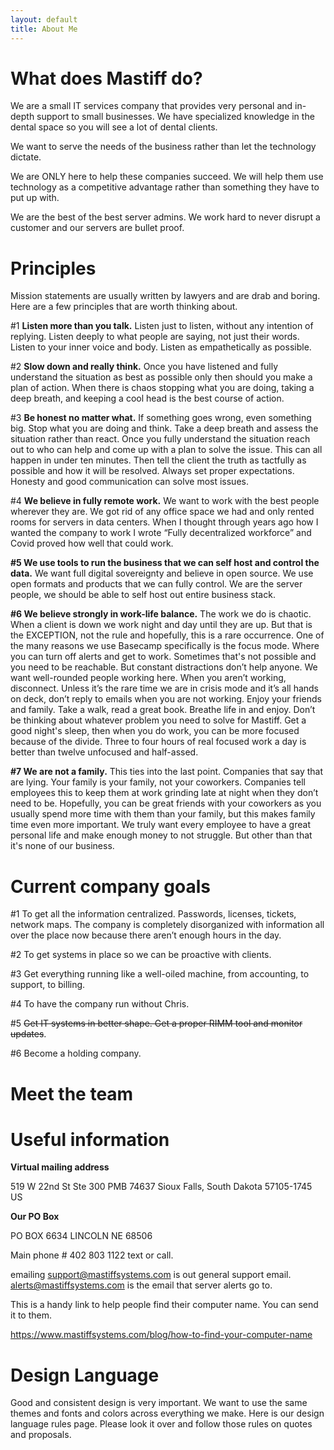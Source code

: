 ```yaml
---
layout: default
title: About Me
---
```


# What does Mastiff do?
  
We are a small IT services company that provides very personal and in-depth support to small businesses. We have specialized knowledge in the dental space so you will see a lot of dental clients.

We want to serve the needs of the business rather than let the technology dictate. 

We are ONLY here to help these companies succeed. We will help them use technology as a competitive advantage rather than something they have to put up with.

We are the best of the best server admins. We work hard to never disrupt a customer and our servers are bullet proof.

# Principles

Mission statements are usually written by lawyers and are drab and boring. Here are a few principles that are worth thinking about. 

#1 **Listen more than you talk.** Listen just to listen, without any intention of replying. Listen deeply to what people are saying, not just their words. Listen to your inner voice and body. Listen as empathetically as possible.

#2 **Slow down and really think.** Once you have listened and fully understand the situation as best as possible only then should you make a plan of action. When there is chaos stopping what you are doing, taking a deep breath, and keeping a cool head is the best course of action.

#3 **Be honest no matter what.** If something goes wrong, even something big. Stop what you are doing and think. Take a deep breath and assess the situation rather than react. Once you fully understand the situation reach out to who can help and come up with a plan to solve the issue. This can all happen in under ten minutes. Then tell the client the truth as tactfully as possible and how it will be resolved. Always set proper expectations. Honesty and good communication can solve most issues. 

#4 **We believe in fully remote work.** We want to work with the best people wherever they are. We got rid of any office space we had and only rented rooms for servers in data centers. When I thought through years ago how I wanted the company to work I wrote “Fully decentralized workforce” and Covid proved how well that could work. 

**#5 We use tools to run the business that we can self host and control the data.** We want full digital sovereignty and believe in open source. We use open formats and products that we can fully control. We are the server people, we should be able to self host out entire business stack.

**#6 We believe strongly in work-life balance.** The work we do is chaotic. When a client is down we work night and day until they are up. But that is the EXCEPTION, not the rule and hopefully, this is a rare occurrence. One of the many reasons we use Basecamp specifically is the focus mode. Where you can turn off alerts and get to work. Sometimes that's not possible and you need to be reachable. But constant distractions don’t help anyone. We want well-rounded people working here. When you aren’t working, disconnect. Unless it’s the rare time we are in crisis mode and it’s all hands on deck, don’t reply to emails when you are not working. Enjoy your friends and family. Take a walk, read a great book. Breathe life in and enjoy. Don’t be thinking about whatever problem you need to solve for Mastiff. Get a good night's sleep, then when you do work, you can be more focused because of the divide. Three to four hours of real focused work a day is better than twelve unfocused and half-assed.

**#7 We are not a family.** This ties into the last point. Companies that say that are lying. Your family is your family, not your coworkers. Companies tell employees this to keep them at work grinding late at night when they don’t need to be. Hopefully, you can be great friends with your coworkers as you usually spend more time with them than your family, but this makes family time even more important. We truly want every employee to have a great personal life and make enough money to not struggle. But other than that it's none of our business.

# Current company goals

#1 To get all the information centralized. Passwords, licenses, tickets, network maps. The company is completely disorganized with information all over the place now because there aren’t enough hours in the day.

#2 To get systems in place so we can be proactive with clients.

#3 Get everything running like a well-oiled machine, from accounting, to support, to billing. 

#4 To have the company run without Chris.

#5 ~~Get IT systems in better shape. Get a proper RIMM tool and monitor updates~~. 

#6 Become a holding company.

# Meet the team

# Useful information

**Virtual mailing address**

519 W 22nd St Ste 300
PMB 74637
Sioux Falls, South Dakota 57105-1745 US

**Our PO Box**

PO BOX 6634
LINCOLN NE 68506

Main phone # 402 803 1122 text or call.

emailing support@mastiffsystems.com is out general support email.  alerts@mastiffsystems.com is the email that server alerts go to.

This is a handy link to help people find their computer name. You can send it to them.

https://www.mastiffsystems.com/blog/how-to-find-your-computer-name

# Design Language

Good and consistent design is very important. We want to use the same themes and fonts and colors across everything we make. Here is our design language rules page. Please look it over and follow those rules on quotes and proposals.